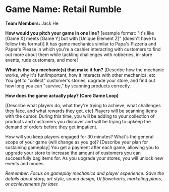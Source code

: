 # Game Name: Retail Rumble

**Team Members:** Jack He

**How would you pitch your game in one line?**
[example format: "It's like [Game X] meets [Game Y] but with [Unique Element Z]" (doesn't have to follow this format)]
It has game mechanics similar to Papa's Pizzeria and Paper's Please in which you're a cashier interacting with customers to find out more about them while tackling challenges with robberies, in-store events, rude customers, and more!

**What is the key mechanic(s) that make it fun?**
[Describe how the mechanic works, why it's fun/important, how it interacts with other mechanics, etc
You get to "collect" customer's stories, upgrade your store, and find out how long you can "survive," by scanning products correctly.

**How does the game actually play? (Core Game Loop)**

[Describe what players do, what they're trying to achieve, what challenges they face, and what rewards they get, etc]
Players will be scanning items with the cursor. During this time, you will be adding to your collection of products and customers you discover and will be trying to upkeep the demand of orders before they get impatient.

How will you keep players engaged for 30 minutes? What's the general scope of your game (will change as you go)?
[Describe your plan for sustaining gameplay]
You get a payment after each game, allowing you to upgrade your store to increase the amount of customers you can successfully bag items for. As you upgrade your stores, you will unlock new events and modes.

*Remember: Focus on gameplay mechanics and player experience. Save the details about story, art style, sound design, UI flowcharts, marketing plans, or achievements for later.*


